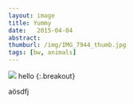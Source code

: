 ```yaml
---
layout: image
title: Yummy
date:   2015-04-04
abstract: 
thumburl: /img/IMG_7944_thumb.jpg
tags: [bw, animals]
---
```

![](/img/IMG_7944.jpg)
hello
{:.breakout}

aösdfj 

